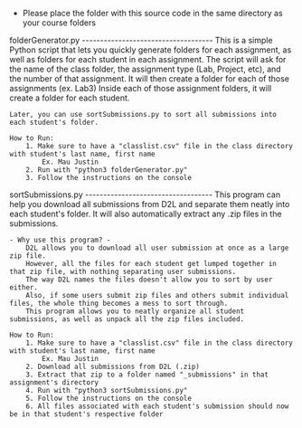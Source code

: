 * Please place the folder with this source code in the same directory as your course folders

folderGenerator.py ------------------------------------
    This is a simple Python script that lets you quickly generate folders for each assignment, as well as folders for each student in each assignment. 
    The script will ask for the name of the class folder, the assignment type (Lab, Project, etc), and the number of that assignment. 
    It will then create a folder for each of those assignments (ex. Lab3)
    Inside each of those assignment folders, it will create a folder for each student.

    Later, you can use sortSubmissions.py to sort all submissions into each student's folder. 

    How to Run:
        1. Make sure to have a "classlist.csv" file in the class directory with student's last name, first name
            Ex. Mau Justin  
        2. Run with "python3 folderGenerator.py"
        3. Follow the instructions on the console


sortSubmissions.py -----------------------------------
    This program can help you download all submissions from D2L and separate them neatly into each student's folder.
    It will also automatically extract any .zip files in the submissions.

    - Why use this program? -
        D2L allows you to download all user submission at once as a large zip file. 
        However, all the files for each student get lumped together in that zip file, with nothing separating user submissions.
        The way D2L names the files doesn't allow you to sort by user either. 
        Also, if some users submit zip files and others submit individual files, the whole thing becomes a mess to sort through. 
        This program allows you to neatly organize all student submissions, as well as unpack all the zip files included.

    How to Run:
        1. Make sure to have a "classlist.csv" file in the class directory with student's last name, first name
            Ex. Mau Justin  
        2. Download all submissions from D2L (.zip)
        3. Extract that zip to a folder named "_submissions" in that assignment's directory
        4. Run with "python3 sortSubmissions.py"
        5. Follow the instructions on the console
        6. All files associated with each student's submission should now be in that student's respective folder